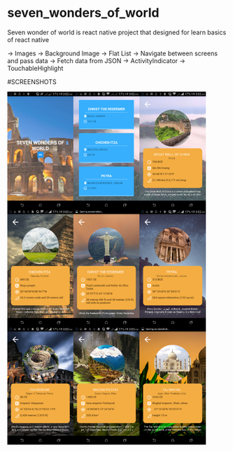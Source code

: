 # seven_wonders_of_world
Seven wonder of world is react native project that designed for learn basics of react native

-> Images
-> Background Image
-> Flat List
-> Navigate between screens and pass data
-> Fetch data from JSON
-> ActivityIndicator
-> TouchableHighlight

#SCREENSHOTS

<img src="./screenshots/1.png" alt="Start Screen" width="30%" style="float:left">
<img src="./screenshots/2.png" alt="Start Screen" width="30%" style="float:left">
<img src="./screenshots/3.png" alt="Start Screen" width="30%" style="float:left">
<img src="./screenshots/4.png" alt="Start Screen" width="30%" style="float:left">
<img src="./screenshots/5.png" alt="Start Screen" width="30%" style="float:left">
<img src="./screenshots/6.png" alt="Start Screen" width="30%" style="float:left">
<img src="./screenshots/7.png" alt="Start Screen" width="30%" style="float:left">
<img src="./screenshots/8.png" alt="Start Screen" width="30%" style="float:left">
<img src="./screenshots/9.png" alt="Start Screen" width="30%" style="float:left">

